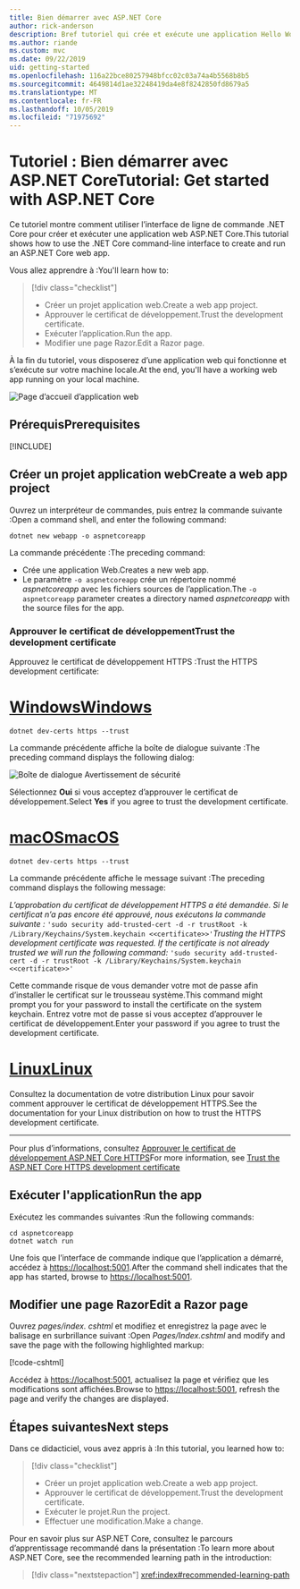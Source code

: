 ```yaml
---
title: Bien démarrer avec ASP.NET Core
author: rick-anderson
description: Bref tutoriel qui crée et exécute une application Hello World de base à l’aide d’ASP.NET Core.
ms.author: riande
ms.custom: mvc
ms.date: 09/22/2019
uid: getting-started
ms.openlocfilehash: 116a22bce80257948bfcc02c03a74a4b5568b8b5
ms.sourcegitcommit: 4649814d1ae32248419da4e8f8242850fd8679a5
ms.translationtype: MT
ms.contentlocale: fr-FR
ms.lasthandoff: 10/05/2019
ms.locfileid: "71975692"
---
```

# <a name="tutorial-get-started-with-aspnet-core"></a><span data-ttu-id="46ba7-103">Tutoriel : Bien démarrer avec ASP.NET Core</span><span class="sxs-lookup"><span data-stu-id="46ba7-103">Tutorial: Get started with ASP.NET Core</span></span>

<span data-ttu-id="46ba7-104">Ce tutoriel montre comment utiliser l’interface de ligne de commande .NET Core pour créer et exécuter une application web ASP.NET Core.</span><span class="sxs-lookup"><span data-stu-id="46ba7-104">This tutorial shows how to use the .NET Core command-line interface to create and run an ASP.NET Core web app.</span></span>

<span data-ttu-id="46ba7-105">Vous allez apprendre à :</span><span class="sxs-lookup"><span data-stu-id="46ba7-105">You'll learn how to:</span></span>

> [!div class="checklist"]
> * <span data-ttu-id="46ba7-106">Créer un projet application web.</span><span class="sxs-lookup"><span data-stu-id="46ba7-106">Create a web app project.</span></span>
> * <span data-ttu-id="46ba7-107">Approuver le certificat de développement.</span><span class="sxs-lookup"><span data-stu-id="46ba7-107">Trust the development certificate.</span></span>
> * <span data-ttu-id="46ba7-108">Exécuter l’application.</span><span class="sxs-lookup"><span data-stu-id="46ba7-108">Run the app.</span></span>
> * <span data-ttu-id="46ba7-109">Modifier une page Razor.</span><span class="sxs-lookup"><span data-stu-id="46ba7-109">Edit a Razor page.</span></span>

<span data-ttu-id="46ba7-110">À la fin du tutoriel, vous disposerez d’une application web qui fonctionne et s’exécute sur votre machine locale.</span><span class="sxs-lookup"><span data-stu-id="46ba7-110">At the end, you'll have a working web app running on your local machine.</span></span>

![Page d’accueil d’application web](_static/home-page.png)

## <a name="prerequisites"></a><span data-ttu-id="46ba7-112">Prérequis</span><span class="sxs-lookup"><span data-stu-id="46ba7-112">Prerequisites</span></span>

[!INCLUDE[](~/includes/3.0-SDK.md)]

## <a name="create-a-web-app-project"></a><span data-ttu-id="46ba7-113">Créer un projet application web</span><span class="sxs-lookup"><span data-stu-id="46ba7-113">Create a web app project</span></span>

<span data-ttu-id="46ba7-114">Ouvrez un interpréteur de commandes, puis entrez la commande suivante :</span><span class="sxs-lookup"><span data-stu-id="46ba7-114">Open a command shell, and enter the following command:</span></span>

```dotnetcli
dotnet new webapp -o aspnetcoreapp
```

<span data-ttu-id="46ba7-115">La commande précédente :</span><span class="sxs-lookup"><span data-stu-id="46ba7-115">The preceding command:</span></span>

* <span data-ttu-id="46ba7-116">Crée une application Web.</span><span class="sxs-lookup"><span data-stu-id="46ba7-116">Creates a new web app.</span></span>  
* <span data-ttu-id="46ba7-117">Le paramètre `-o aspnetcoreapp` crée un répertoire nommé *aspnetcoreapp* avec les fichiers sources de l’application.</span><span class="sxs-lookup"><span data-stu-id="46ba7-117">The `-o aspnetcoreapp` parameter creates a directory named *aspnetcoreapp* with the source files for the app.</span></span>

### <a name="trust-the-development-certificate"></a><span data-ttu-id="46ba7-118">Approuver le certificat de développement</span><span class="sxs-lookup"><span data-stu-id="46ba7-118">Trust the development certificate</span></span>

<span data-ttu-id="46ba7-119">Approuvez le certificat de développement HTTPS :</span><span class="sxs-lookup"><span data-stu-id="46ba7-119">Trust the HTTPS development certificate:</span></span>

# <a name="windowstabwindows"></a>[<span data-ttu-id="46ba7-120">Windows</span><span class="sxs-lookup"><span data-stu-id="46ba7-120">Windows</span></span>](#tab/windows)

```dotnetcli
dotnet dev-certs https --trust
```

<span data-ttu-id="46ba7-121">La commande précédente affiche la boîte de dialogue suivante :</span><span class="sxs-lookup"><span data-stu-id="46ba7-121">The preceding command displays the following dialog:</span></span>

![Boîte de dialogue Avertissement de sécurité](~/getting-started/_static/cert.png)

<span data-ttu-id="46ba7-123">Sélectionnez **Oui** si vous acceptez d’approuver le certificat de développement.</span><span class="sxs-lookup"><span data-stu-id="46ba7-123">Select **Yes** if you agree to trust the development certificate.</span></span>

# <a name="macostabmacos"></a>[<span data-ttu-id="46ba7-124">macOS</span><span class="sxs-lookup"><span data-stu-id="46ba7-124">macOS</span></span>](#tab/macos)

```dotnetcli
dotnet dev-certs https --trust
```

<span data-ttu-id="46ba7-125">La commande précédente affiche le message suivant :</span><span class="sxs-lookup"><span data-stu-id="46ba7-125">The preceding command displays the following message:</span></span>

<span data-ttu-id="46ba7-126">*L’approbation du certificat de développement HTTPS a été demandée. Si le certificat n’a pas encore été approuvé, nous exécutons la commande suivante :* `'sudo security add-trusted-cert -d -r trustRoot -k /Library/Keychains/System.keychain <<certificate>>'`</span><span class="sxs-lookup"><span data-stu-id="46ba7-126">*Trusting the HTTPS development certificate was requested. If the certificate is not already trusted we will run the following command:* `'sudo security add-trusted-cert -d -r trustRoot -k /Library/Keychains/System.keychain <<certificate>>'`</span></span>

<span data-ttu-id="46ba7-127">Cette commande risque de vous demander votre mot de passe afin d’installer le certificat sur le trousseau système.</span><span class="sxs-lookup"><span data-stu-id="46ba7-127">This command might prompt you for your password to install the certificate on the system keychain.</span></span> <span data-ttu-id="46ba7-128">Entrez votre mot de passe si vous acceptez d’approuver le certificat de développement.</span><span class="sxs-lookup"><span data-stu-id="46ba7-128">Enter your password if you agree to trust the development certificate.</span></span>

# <a name="linuxtablinux"></a>[<span data-ttu-id="46ba7-129">Linux</span><span class="sxs-lookup"><span data-stu-id="46ba7-129">Linux</span></span>](#tab/linux)

<span data-ttu-id="46ba7-130">Consultez la documentation de votre distribution Linux pour savoir comment approuver le certificat de développement HTTPS.</span><span class="sxs-lookup"><span data-stu-id="46ba7-130">See the documentation for your Linux distribution on how to trust the HTTPS development certificate.</span></span>

---

<span data-ttu-id="46ba7-131">Pour plus d’informations, consultez [Approuver le certificat de développement ASP.NET Core HTTPS](xref:security/enforcing-ssl#trust-the-aspnet-core-https-development-certificate-on-windows-and-macos)</span><span class="sxs-lookup"><span data-stu-id="46ba7-131">For more information, see [Trust the ASP.NET Core HTTPS development certificate](xref:security/enforcing-ssl#trust-the-aspnet-core-https-development-certificate-on-windows-and-macos)</span></span>

## <a name="run-the-app"></a><span data-ttu-id="46ba7-132">Exécuter l'application</span><span class="sxs-lookup"><span data-stu-id="46ba7-132">Run the app</span></span>

<span data-ttu-id="46ba7-133">Exécutez les commandes suivantes :</span><span class="sxs-lookup"><span data-stu-id="46ba7-133">Run the following commands:</span></span>

```dotnetcli
cd aspnetcoreapp
dotnet watch run
```

<span data-ttu-id="46ba7-134">Une fois que l’interface de commande indique que l’application a démarré, accédez à [https://localhost:5001](https://localhost:5001).</span><span class="sxs-lookup"><span data-stu-id="46ba7-134">After the command shell indicates that the app has started, browse to [https://localhost:5001](https://localhost:5001).</span></span>

## <a name="edit-a-razor-page"></a><span data-ttu-id="46ba7-135">Modifier une page Razor</span><span class="sxs-lookup"><span data-stu-id="46ba7-135">Edit a Razor page</span></span>

<span data-ttu-id="46ba7-136">Ouvrez *pages/index. cshtml* et modifiez et enregistrez la page avec le balisage en surbrillance suivant :</span><span class="sxs-lookup"><span data-stu-id="46ba7-136">Open *Pages/Index.cshtml* and modify and save the page with the following highlighted markup:</span></span>

[!code-cshtml[](sample/index.cshtml?highlight=9)]

<span data-ttu-id="46ba7-137">Accédez à [https://localhost:5001](https://localhost:5001), actualisez la page et vérifiez que les modifications sont affichées.</span><span class="sxs-lookup"><span data-stu-id="46ba7-137">Browse to [https://localhost:5001](https://localhost:5001), refresh the page and verify the changes are displayed.</span></span>

## <a name="next-steps"></a><span data-ttu-id="46ba7-138">Étapes suivantes</span><span class="sxs-lookup"><span data-stu-id="46ba7-138">Next steps</span></span>

<span data-ttu-id="46ba7-139">Dans ce didacticiel, vous avez appris à :</span><span class="sxs-lookup"><span data-stu-id="46ba7-139">In this tutorial, you learned how to:</span></span>

> [!div class="checklist"]
> * <span data-ttu-id="46ba7-140">Créer un projet application web.</span><span class="sxs-lookup"><span data-stu-id="46ba7-140">Create a web app project.</span></span>
> * <span data-ttu-id="46ba7-141">Approuver le certificat de développement.</span><span class="sxs-lookup"><span data-stu-id="46ba7-141">Trust the development certificate.</span></span>
> * <span data-ttu-id="46ba7-142">Exécuter le projet.</span><span class="sxs-lookup"><span data-stu-id="46ba7-142">Run the project.</span></span>
> * <span data-ttu-id="46ba7-143">Effectuer une modification.</span><span class="sxs-lookup"><span data-stu-id="46ba7-143">Make a change.</span></span>

<span data-ttu-id="46ba7-144">Pour en savoir plus sur ASP.NET Core, consultez le parcours d’apprentissage recommandé dans la présentation :</span><span class="sxs-lookup"><span data-stu-id="46ba7-144">To learn more about ASP.NET Core, see the recommended learning path in the introduction:</span></span>

> [!div class="nextstepaction"]
> <xref:index#recommended-learning-path>
